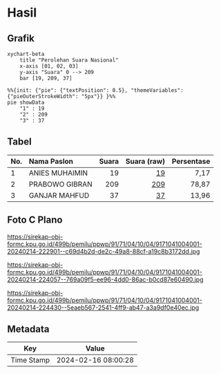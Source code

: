 # Hasil

## Grafik

```mermaid
xychart-beta
    title "Perolehan Suara Nasional"
    x-axis [01, 02, 03]
    y-axis "Suara" 0 --> 209
    bar [19, 209, 37]
```

```mermaid
%%{init: {"pie": {"textPosition": 0.5}, "themeVariables": {"pieOuterStrokeWidth": "5px"}} }%%
pie showData
    "1" : 19
    "2" : 209
    "3" : 37
```

## Tabel

| No. | Nama Paslon    | Suara | Suara (raw) | Persentase |
|:--- |:-------------- | -----:| -----------:| ----------:|
| 1   | ANIES MUHAIMIN | 19    | [19][p-1]   | 7,17       |
| 2   | PRABOWO GIBRAN | 209   | [209][p-2]  | 78,87      |
| 3   | GANJAR MAHFUD  | 37    | [37][p-3]   | 13,96      |


[p-1]: https://github.com/gigit-pemilu/pemilu-2024/blob/main/pilpres/hitung-suara/sub/91-papua/sub/71-kota-jayapura/sub/04-muara-tami/sub/1004-koya-barat/sub/001-tps/sub/paslon-1.txt
[p-2]: https://github.com/gigit-pemilu/pemilu-2024/blob/main/pilpres/hitung-suara/sub/91-papua/sub/71-kota-jayapura/sub/04-muara-tami/sub/1004-koya-barat/sub/001-tps/sub/paslon-2.txt
[p-3]: https://github.com/gigit-pemilu/pemilu-2024/blob/main/pilpres/hitung-suara/sub/91-papua/sub/71-kota-jayapura/sub/04-muara-tami/sub/1004-koya-barat/sub/001-tps/sub/paslon-3.txt

## Foto C Plano

https://sirekap-obj-formc.kpu.go.id/499b/pemilu/ppwp/91/71/04/10/04/9171041004001-20240214-222901--c69d4b2d-de2c-49a8-88cf-a19c8b3172dd.jpg

https://sirekap-obj-formc.kpu.go.id/499b/pemilu/ppwp/91/71/04/10/04/9171041004001-20240214-224057--769a09f5-ee96-4dd0-86ac-b0cd87e60490.jpg

https://sirekap-obj-formc.kpu.go.id/499b/pemilu/ppwp/91/71/04/10/04/9171041004001-20240214-224430--5eaeb567-2541-4ff9-ab47-a3a9df0e40ec.jpg


## Metadata

| Key        | Value               |
| ---------- | ------------------- |
| Time Stamp | 2024-02-16 08:00:28 |



